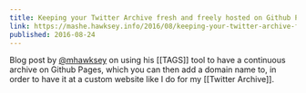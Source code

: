 ```yaml
---
title: Keeping your Twitter Archive fresh and freely hosted on Github Pages
link: https://mashe.hawksey.info/2016/08/keeping-your-twitter-archive-fresh-and-freely-hosted-on-github-pages/
published: 2016-08-24
---
```


Blog post by [@mhawksey](https://twitter.com/mhawksey) on using his [[TAGS]] tool to have a continuous archive on Github Pages, which you can then add a domain name to, in order to have it at a custom website like I do for my [[Twitter Archive]].